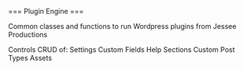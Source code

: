 === Plugin Engine ===

Common classes and functions to run Wordpress plugins from Jessee Productions

Controls CRUD of:
Settings
Custom Fields
Help Sections
Custom Post Types
Assets